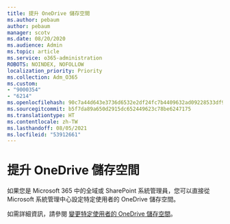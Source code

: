 ```yaml
---
title: 提升 OneDrive 儲存空間
ms.author: pebaum
author: pebaum
manager: scotv
ms.date: 08/20/2020
ms.audience: Admin
ms.topic: article
ms.service: o365-administration
ROBOTS: NOINDEX, NOFOLLOW
localization_priority: Priority
ms.collection: Adm_O365
ms.custom:
- "9000354"
- "6214"
ms.openlocfilehash: 90c7a44d643e3736d6532e2df24fc7b4409632ad09228533df920325a9d75331
ms.sourcegitcommit: b5f7da89a650d2915dc652449623c78be6247175
ms.translationtype: HT
ms.contentlocale: zh-TW
ms.lasthandoff: 08/05/2021
ms.locfileid: "53912661"
---
```

# <a name="increase-onedrive-storage"></a>提升 OneDrive 儲存空間

如果您是 Microsoft 365 中的全域或 SharePoint 系統管理員，您可以直接從 Microsoft 系統管理中心設定特定使用者的 OneDrive 儲存空間。  

如需詳細資訊，請參閱 [變更特定使用者的 OneDrive 儲存空間](https://docs.microsoft.com/onedrive/change-user-storage)。